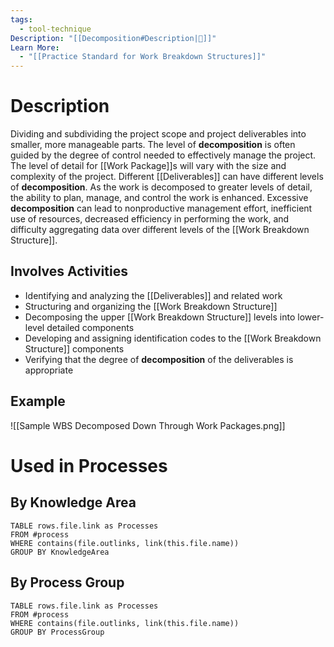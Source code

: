 ```yaml
---
tags:
  - tool-technique
Description: "[[Decomposition#Description|📝]]"
Learn More:
  - "[[Practice Standard for Work Breakdown Structures]]"
---
```

# Description
Dividing and subdividing the project scope and project deliverables into smaller, more manageable parts. The level of **decomposition** is often guided by the degree of control needed to effectively manage the project. The level of detail for [[Work Package]]s will vary with the size and complexity of the project. Different [[Deliverables]] can have different levels of **decomposition**. As the work is decomposed to greater levels of detail, the ability to plan, manage, and control the work is enhanced. Excessive **decomposition** can lead to nonproductive management effort, inefficient use of resources, decreased efficiency in performing the work, and difficulty aggregating data over different levels of the [[Work Breakdown Structure]].
## Involves Activities
- Identifying and analyzing the [[Deliverables]] and related work
- Structuring and organizing the [[Work Breakdown Structure]]
- Decomposing the upper [[Work Breakdown Structure]] levels into lower-level detailed components
- Developing and assigning identification codes to the [[Work Breakdown Structure]] components
- Verifying that the degree of **decomposition** of the deliverables is appropriate
## Example
![[Sample WBS Decomposed Down Through Work Packages.png]]
# Used in Processes
## By Knowledge Area
```dataview
TABLE rows.file.link as Processes
FROM #process 
WHERE contains(file.outlinks, link(this.file.name))
GROUP BY KnowledgeArea
```
## By Process Group
```dataview
TABLE rows.file.link as Processes
FROM #process 
WHERE contains(file.outlinks, link(this.file.name))
GROUP BY ProcessGroup
```


